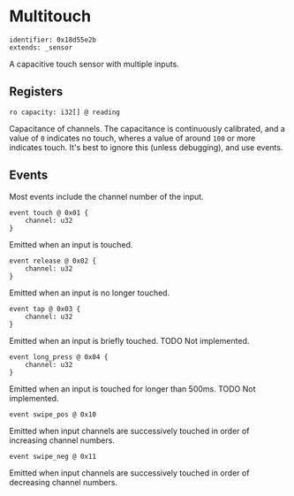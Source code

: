 # Multitouch

    identifier: 0x18d55e2b
    extends: _sensor

A capacitive touch sensor with multiple inputs.

## Registers

    ro capacity: i32[] @ reading

Capacitance of channels. The capacitance is continuously calibrated, and a value of `0` indicates
no touch, wheres a value of around `100` or more indicates touch.
It's best to ignore this (unless debugging), and use events.

## Events

Most events include the channel number of the input.

    event touch @ 0x01 {
        channel: u32
    }

Emitted when an input is touched.

    event release @ 0x02 {
        channel: u32
    }

Emitted when an input is no longer touched.

    event tap @ 0x03 {
        channel: u32
    }

Emitted when an input is briefly touched. TODO Not implemented.

    event long_press @ 0x04 {
        channel: u32
    }

Emitted when an input is touched for longer than 500ms. TODO Not implemented.

    event swipe_pos @ 0x10

Emitted when input channels are successively touched in order of increasing channel numbers.

    event swipe_neg @ 0x11

Emitted when input channels are successively touched in order of decreasing channel numbers.
